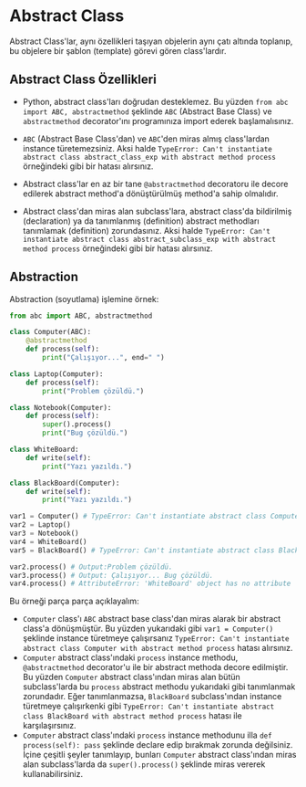 # Abstract Class
Abstract Class'lar, aynı özellikleri taşıyan objelerin aynı çatı altında toplanıp, bu objelere bir şablon (template) görevi gören class'lardır.

## Abstract Class Özellikleri
- Python, abstract class'ları doğrudan desteklemez. Bu yüzden `from abc import ABC, abstractmethod` şeklinde `ABC` (Abstract Base Class) ve `abstractmethod` decorator'ını programınıza import ederek başlamalısınız.

- `ABC` (Abstract Base Class'dan) ve `ABC`'den miras almış class'lardan instance türetemezsiniz. Aksi halde `TypeError: Can't instantiate abstract class abstract_class_exp with abstract method process` örneğindeki gibi bir hatası alırsınız.

- Abstract class'lar en az bir tane `@abstractmethod` decoratoru ile decore edilerek abstract method'a dönüştürülmüş method'a sahip olmalıdır.

- Abstract class'dan miras alan subclass'lara, abstract class'da bildirilmiş (declaration) ya da tanımlanmış (definition) abstract methodları tanımlamak (definition) zorundasınız. Aksi halde `TypeError: Can't instantiate abstract class abstract_subclass_exp with abstract method process` örneğindeki gibi bir hatası alırsınız.

## Abstraction
Abstraction (soyutlama) işlemine örnek:
```py
from abc import ABC, abstractmethod

class Computer(ABC):
    @abstractmethod
    def process(self):
        print("Çalışıyor...", end=" ")

class Laptop(Computer):
    def process(self):
        print("Problem çözüldü.")

class Notebook(Computer):
    def process(self):
        super().process()
        print("Bug çözüldü.")

class WhiteBoard:
    def write(self):
        print("Yazı yazıldı.")

class BlackBoard(Computer):
    def write(self):
        print("Yazı yazıldı.")

var1 = Computer() # TypeError: Can't instantiate abstract class Computer with abstract method process
var2 = Laptop()
var3 = Notebook()
var4 = WhiteBoard()
var5 = BlackBoard() # TypeError: Can't instantiate abstract class BlackBoard with abstract method process

var2.process() # Output:Problem çözüldü.
var3.process() # Output: Çalışıyor... Bug çözüldü.
var4.process() # AttributeError: 'WhiteBoard' object has no attribute 'process'
```
Bu örneği parça parça açıklayalım:
- `Computer` class'ı `ABC` abstract base class'dan miras alarak bir abstract class'a dönüşmüştür. Bu yüzden yukarıdaki gibi `var1 = Computer()` şeklinde instance türetmeye çalışırsanız `TypeError: Can't instantiate abstract class Computer with abstract method process` hatası alırsınız.
- `Computer` abstract class'ındaki `process` instance methodu, `@abstractmethod` decorator'u ile bir abstract methoda decore edilmiştir. Bu yüzden `Computer` abstract class'ından miras alan bütün subclass'larda bu `process` abstract methodu yukarıdaki gibi tanımlanmak zorundadır. Eğer tanımlanmazsa, `BlackBoard` subclass'ından instance türetmeye çalışırkenki gibi `TypeError: Can't instantiate abstract class BlackBoard with abstract method process` hatası ile karşılaşırsınız.
- `Computer` abstract class'ındaki `process` instance methodunu illa `def process(self): pass` şeklinde declare edip bırakmak zorunda değilsiniz. İçine çeşitli şeyler tanımlayıp, bunları `Computer` abstract class'ından miras alan subclass'larda da `super().process()` şeklinde miras vererek kullanabilirsiniz.